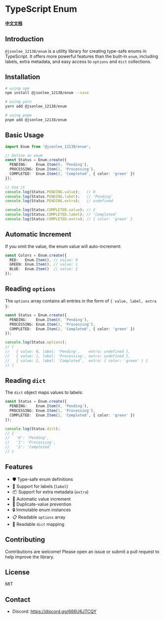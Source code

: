 # TypeScript Enum

**[中文文档](https://github.com/JsonLee12138/enum/blob/main/README.md)**

## Introduction

`@jsonlee_12138/enum` is a utility library for creating type-safe enums in TypeScript. It offers more powerful features than the built-in `enum`, including labels, extra metadata, and easy access to `options` and `dict` collections.

## Installation

```bash
# using npm
npm install @jsonlee_12138/enum --save

# using yarn
yarn add @jsonlee_12138/enum

# using pnpm
pnpm add @jsonlee_12138/enum
```

## Basic Usage

```typescript
import Enum from '@jsonlee_12138/enum';

// Define an enum
const Status = Enum.create({
  PENDING:    Enum.Item(0, 'Pending'),
  PROCESSING: Enum.Item(1, 'Processing'),
  COMPLETED:  Enum.Item(2, 'Completed', { color: 'green' })
});

// Use it
console.log(Status.PENDING.value);   // 0
console.log(Status.PENDING.label);   // 'Pending'
console.log(Status.PENDING.extra);   // undefined

console.log(Status.COMPLETED.value); // 2
console.log(Status.COMPLETED.label); // 'Completed'
console.log(Status.COMPLETED.extra); // { color: 'green' }
```

## Automatic Increment

If you omit the value, the enum value will auto-increment:

```typescript
const Colors = Enum.create({
  RED:   Enum.Item(), // value: 0
  GREEN: Enum.Item(), // value: 1
  BLUE:  Enum.Item()  // value: 2
});
```

## Reading `options`

The `options` array contains all entries in the form of `{ value, label, extra }`:

```typescript
const Status = Enum.create({
  PENDING:    Enum.Item(0, 'Pending'),
  PROCESSING: Enum.Item(1, 'Processing'),
  COMPLETED:  Enum.Item(2, 'Completed', { color: 'green' })
});

console.log(Status.options);
// [
//   { value: 0, label: 'Pending',    extra: undefined },
//   { value: 1, label: 'Processing', extra: undefined },
//   { value: 2, label: 'Completed',  extra: { color: 'green' } }
// ]
```

## Reading `dict`

The `dict` object maps values to labels:

```typescript
const Status = Enum.create({
  PENDING:    Enum.Item(0, 'Pending'),
  PROCESSING: Enum.Item(1, 'Processing'),
  COMPLETED:  Enum.Item(2, 'Completed', { color: 'green' })
});

console.log(Status.dict);
// {
//   '0': 'Pending',
//   '1': 'Processing',
//   '2': 'Completed'
// }
```

## Features

- 🛡️ Type-safe enum definitions
- 📝 Support for labels (`label`)
- 📦 Support for extra metadata (`extra`)
- 🔢 Automatic value increment
- 🚫 Duplicate-value prevention
- 🔒 Immutable enum instances
- 📋 Readable `options` array
- 🔑 Readable `dict` mapping

## Contributing

Contributions are welcome! Please open an issue or submit a pull request to help improve the library.

## License

MIT

## Contact

- Discord: https://discord.gg/666U6JTCQY
